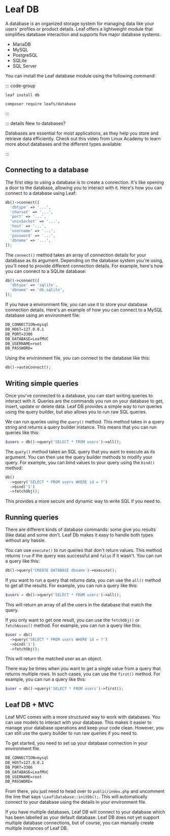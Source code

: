 # Leaf DB

<!-- markdownlint-disable no-inline-html -->

<script setup>
import VideoModal from '@theme/components/shared/VideoModal.vue'
</script>

A database is an organized storage system for managing data like your users' profiles or product details. Leaf offers a lightweight module that simplifies database interaction and supports five major database systems.

- MariaDB
- MySQL
- PostgreSQL
- SQLite
- SQL Server

You can install the Leaf database module using the following command:

::: code-group

```bash:no-line-numbers [Leaf CLI]
leaf install db
```

```bash:no-line-numbers [Composer]
composer require leafs/database
```

:::

::: details New to databases?

Databases are essential for most applications, as they help you store and retrieve data efficiently. Check out this video from Linux Academy to learn more about databases and the different types available:

<VideoModal
  buttonText="DB intro by Linux Academy"
  subject="What is a database in under 4 minutes"
  description="In this episode of the Linux Academy Weekly Update, we are covering Databases, what they are, and what are the different types of them."
  videoUrl="https://www.youtube.com/embed/Tk1t3WKK-ZY"
/>

<!-- <VideoModal
  button="Structured Query Language - or SQL, is a language that communicates with databases. Learn what SQL is, and why it is an important language to learn in the era of big data."
  title="Danielle Thé explains SQL"
  subject="What is SQL? [in 4 minutes for beginners]"
  description="Structured Query Language - or SQL, is a language that communicates with databases. Learn what SQL is, and why it is an important language to learn in the era of big data."
  link="https://www.youtube.com/embed/27axs9dO7AE"
/> -->

:::

## Connecting to a database

The first step to using a database is to create a connection. It's like opening a door to the database, allowing you to interact with it. Here's how you can connect to a database using Leaf:

```php
db()->connect([
  'dbtype' => '...',
  'charset' => '...',
  'port' => '...',
  'unixSocket' => '...',
  'host' => '...',
  'username' => '...',
  'password' => '...',
  'dbname' => '...',
]);
```

The `connect()` method takes an array of connection details for your database as its argument. Depending on the database system you're using, you'll need to provide different connection details. For example, here's how you can connect to a SQLite database:

```php
db()->connect([
  'dbtype' => 'sqlite',
  'dbname' => 'db.sqlite',
]);
```

If you have a environment file, you can use it to store your database connection details. Here's an example of how you can connect to a MySQL database using an environment file:

```txt
DB_CONNECTION=mysql
DB_HOST=127.0.0.1
DB_PORT=3306
DB_DATABASE=LeafMVC
DB_USERNAME=root
DB_PASSWORD=
```

Using the environment file, you can connect to the database like this:

```php
db()->autoConnect();
```

## Writing simple queries

Once you've connected to a database, you can start writing queries to interact with it. Queries are the commands you run on your database to get, insert, update or delete data. Leaf DB provides a simple way to run queries using the query builder, but also allows you to run raw SQL queries.

We can run queries using the `query()` method. This method takes in a query string and returns a query builder instance. This means that you can run queries like this:

```php
$users = db()->query('SELECT * FROM users')->all();
```

The `query()` method takes an SQL query that you want to execute as its argument. You can then use the query builder methods to modify your query. For example, you can bind values to your query using the `bind()` method:

```php
db()
  ->query('SELECT * FROM users WHERE id = ?')
  ->bind('1')
  ->fetchObj();
```

This provides a more secure and dynamic way to write SQL if you need to.

## Running queries

There are different kinds of database commands: some give you results (like data) and some don’t. Leaf Db makes it easy to handle both types without any hassle.

You can use `execute()` to run queries that don't return values. This method returns `true` if the query was successful and `false` if it wasn't. You can run a query like this:

```php
db()->query('CREATE DATABASE dbname')->execute();
```

If you want to run a query that returns data, you can use the `all()` method to get all the results. For example, you can run a query like this:

```php
$users = db()->query('SELECT * FROM users')->all();
```

This will return an array of all the users in the database that match the query.

If you only want to get one result, you can use the `fetchObj()` or `fetchAssoc()` method. For example, you can run a query like this:

```php
$user = db()
  ->query('SELECT * FROM users WHERE id = ?')
  ->bind('1')
  ->fetchObj();
```

This will return the matched user as an object.

There may be times when you want to get a single value from a query that returns multiple rows. In such cases, you can use the `first()` method. For example, you can run a query like this:

```php
$user = db()->query('SELECT * FROM users')->first();
```

## Leaf DB + MVC

Leaf MVC comes with a more structured way to work with databases. You can use models to interact with your database. This makes it easier to manage your database operations and keep your code clean. However, you can still use the query builder to run raw queries if you need to.

To get started, you need to set up your database connection in your environment file.

```txt
DB_CONNECTION=mysql
DB_HOST=127.0.0.1
DB_PORT=3306
DB_DATABASE=LeafMVC
DB_USERNAME=root
DB_PASSWORD=
```

From there, you just need to head over to `public/index.php` and uncomment the line that says `\Leaf\Database::initDb();`. This will automatically connect to your database using the details in your environment file.

If you have multiple databases, Leaf DB will connect to your database which has been labelled as your default database. Leaf DB does not yet support multiple database connections, but of course, you can manually create multiple instances of Leaf DB.
